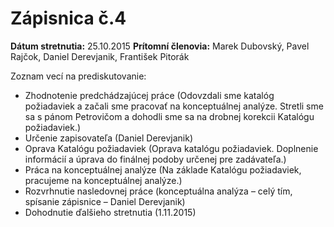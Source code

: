 # Zápisnica č.4

**Dátum stretnutia:** 25.10.2015
**Prítomní členovia:** Marek Dubovský, Pavel Rajčok, Daniel Derevjanik, František Pitorák

Zoznam vecí na prediskutovanie:

- Zhodnotenie predchádzajúcej práce (Odovzdali sme katalóg požiadaviek a začali sme pracovať na konceptuálnej analýze. Stretli sme sa s pánom Petrovičom a dohodli sme sa na drobnej korekcii Katalógu požiadaviek.) 
- Určenie zapisovateľa (Daniel Derevjanik)
- Oprava Katalógu požiadaviek (Oprava katalógu požiadaviek. Doplnenie informácií a úprava do finálnej podoby určenej pre zadávateľa.) 
- Práca na konceptuálnej analýze (Na základe Katalógu požiadaviek, pracujeme na konceptuálnej analýze.)
- Rozvrhnutie nasledovnej práce (konceptuálna analýza – celý tím, spísanie zápisnice – Daniel Derevjanik) 
- Dohodnutie ďalšieho stretnutia (1.11.2015)


